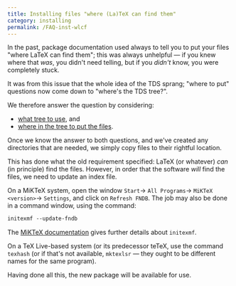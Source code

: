 ```yaml
---
title: Installing files "where (La)TeX can find them"
category: installing
permalink: /FAQ-inst-wlcf
---
```


In the past, package documentation used always to tell you to put your
files "where LaTeX can find them"; this was always unhelpful&nbsp;&mdash;
if you knew where that _was_, you didn't need telling, but if you
_didn't_ know, you were completely stuck.

It was from this issue that the whole idea of the TDS sprang;
"where to put" questions now come down to
"where's the TDS tree?".

We therefore answer the question by considering:
  

-  [what tree to use](FAQ-what-TDS), and
-  [where in the tree to put the files](FAQ-install-where).

Once we know the answer to both questions, and we've created any
directories that are needed, we simply copy files to their rightful
location.

This has done what the old requirement specified: LaTeX (or
whatever) _can_ (in principle) find the files.  However, in order
that the software _will_ find the files, we need to update an
index file.

On a MiKTeX system, open the window
  `Start`&rarr;
  `All Programs`&rarr;
  `MiKTeX <version>`&rarr;
  `Settings`,
and click on `Refresh FNDB`.
The job may also be done in a command window, using the command:
```latex
initexmf --update-fndb
```
The 
[MiKTeX documentation](https://docs.miktex.org/manual/initexmf.html)
gives further details about `initexmf`.

On a TeX&nbsp;Live-based system (or its predecessor teTeX, use the command
`texhash` (or if that's not available, `mktexlsr`&nbsp;&mdash;
they ought to be different names for the same program).

Having done all this, the new package will be available for use.

